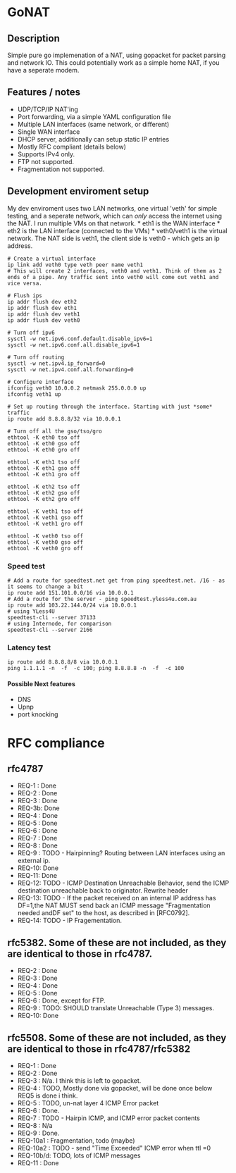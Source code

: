 # GoNAT
  
## Description
  
Simple pure go implemenation of a NAT, using gopacket for packet parsing and network IO.
This could potentially work as a simple home NAT, if you have a seperate modem.
  
## Features / notes
  
  * UDP/TCP/IP NAT'ing
  * Port forwarding, via a simple YAML configuration file
  * Multiple LAN interfaces (same network, or different)
  * Single WAN interface
  * DHCP server, additionally can setup static IP entries
  * Mostly RFC compliant (details below)
  * Supports IPv4 only.
  * FTP not supported.
  * Fragmentation not supported.
  
## Development enviroment setup
  
My dev enviroment uses two LAN networks, one virtual 'veth' for simple testing, and a seperate network, which can *only* access the internet using the NAT. I run multiple VMs on that network.
    * eth1 is the WAN interface
    * eth2 is the LAN interface (connected to the VMs)
    * veth0/veth1 is the virtual network. The NAT side is veth1, the client side is veth0 - which gets an ip address.
  
```
# Create a virtual interface
ip link add veth0 type veth peer name veth1
# This will create 2 interfaces, veth0 and veth1. Think of them as 2 ends of a pipe. Any traffic sent into veth0 will come out veth1 and vice versa.

# Flush ips
ip addr flush dev eth2
ip addr flush dev eth1
ip addr flush dev veth1
ip addr flush dev veth0

# Turn off ipv6
sysctl -w net.ipv6.conf.default.disable_ipv6=1
sysctl -w net.ipv6.conf.all.disable_ipv6=1

# Turn off routing
sysctl -w net.ipv4.ip_forward=0
sysctl -w net.ipv4.conf.all.forwarding=0

# Configure interface
ifconfig veth0 10.0.0.2 netmask 255.0.0.0 up
ifconfig veth1 up

# Set up routing through the interface. Starting with just *some* traffic
ip route add 8.8.8.8/32 via 10.0.0.1

# Turn off all the gso/tso/gro
ethtool -K eth0 tso off
ethtool -K eth0 gso off
ethtool -K eth0 gro off

ethtool -K eth1 tso off
ethtool -K eth1 gso off
ethtool -K eth1 gro off

ethtool -K eth2 tso off
ethtool -K eth2 gso off
ethtool -K eth2 gro off

ethtool -K veth1 tso off
ethtool -K veth1 gso off
ethtool -K veth1 gro off

ethtool -K veth0 tso off
ethtool -K veth0 gso off
ethtool -K veth0 gro off
```
  
### Speed test
  
```
# Add a route for speedtest.net get from ping speedtest.net. /16 - as it seems to change a bit
ip route add 151.101.0.0/16 via 10.0.0.1
# Add a route for the server - ping speedtest.yless4u.com.au
ip route add 103.22.144.0/24 via 10.0.0.1
# using YLess4U
speedtest-cli --server 37133 
# using Internode, for comparison
speedtest-cli --server 2166 
```
  
### Latency test
  
```
ip route add 8.8.8.8/8 via 10.0.0.1
ping 1.1.1.1 -n  -f  -c 100; ping 8.8.8.8 -n  -f  -c 100 
```
  
#### Possible Next features
  
  * DNS
  * Upnp
  * port knocking
  
# RFC compliance
  
## rfc4787
  * REQ-1 : Done
  * REQ-2 : Done
  * REQ-3 : Done 
  * REQ-3b: Done 
  * REQ-4 : Done
  * REQ-5 : Done
  * REQ-6 : Done
  * REQ-7 : Done
  * REQ-8 : Done
  * REQ-9 : TODO - Hairpinning? Routing between LAN interfaces using an external ip.
  * REQ-10: Done 
  * REQ-11: Done
  * REQ-12: TODO - ICMP Destination Unreachable Behavior, send the ICMP destination unreachable back to originator. Rewrite header
  * REQ-13: TODO - If the packet received on an internal IP address has DF=1,the NAT MUST send back an ICMP message "Fragmentation needed andDF set" to the host, as described in [RFC0792].
  * REQ-14: TODO - IP Fragementation. 
  
## rfc5382. Some of these are not included, as they are identical to those in rfc4787.
  * REQ-2 : Done
  * REQ-3 : Done
  * REQ-4 : Done 
  * REQ-5 : Done
  * REQ-6 : Done, except for FTP.
  * REQ-9 : TODO: SHOULD translate Unreachable (Type 3) messages.
  * REQ-10: Done
  
## rfc5508. Some of these are not included, as they are identical to those in rfc4787/rfc5382
  * REQ-1    : Done
  * REQ-2    : Done
  * REQ-3    : N/a. I think this is left to gopacket.
  * REQ-4    : TODO, Mostly done via gopacket, will be done once below REQ5 is done i think.
  * REQ-5    : TODO, un-nat layer 4 ICMP Error packet
  * REQ-6    : Done. 
  * REQ-7    : TODO - Hairpin ICMP, and ICMP error packet contents
  * REQ-8    : N/a
  * REQ-9    : Done.
  * REQ-10a1 : Fragmentation, todo (maybe)
  * REQ-10a2 : TODO - send "Time Exceeded" ICMP error when ttl =0
  * REQ-10b/d: TODO, lots of ICMP messages
  * REQ-11   : Done